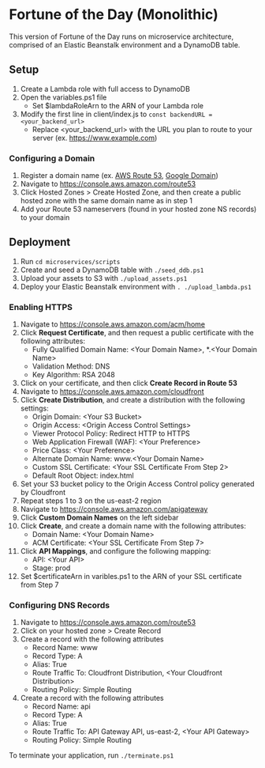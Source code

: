 # Fortune of the Day (Monolithic)
This version of Fortune of the Day runs on microservice architecture, comprised of an Elastic Beanstalk environment and a DynamoDB table.


## Setup
1. Create a Lambda role with full access to DynamoDB
2. Open the variables.ps1 file
   - Set $lambdaRoleArn to the ARN of your Lambda role
3. Modify the first line in client/index.js to `const backendURL = <your_backend_url>`
   - Replace <your_backend_url> with the URL you plan to route to your server (ex. https://www.example.com)

### Configuring a Domain
1. Register a domain name (ex. [AWS Route 53](https://docs.aws.amazon.com/Route53/latest/DeveloperGuide/domain-register.html), [Google Domain](https://domains.google/))
2. Navigate to https://console.aws.amazon.com/route53
3. Click Hosted Zones > Create Hosted Zone, and then create a public hosted zone with the same domain name as in step 1
4. Add your Route 53 nameservers (found in your hosted zone NS records) to your domain


## Deployment
1. Run `cd microservices/scripts`
2. Create and seed a DynamoDB table with `./seed_ddb.ps1`
3. Upload your assets to S3 with `./upload_assets.ps1`
4. Deploy your Elastic Beanstalk environment with `. ./upload_lambda.ps1`

### Enabling HTTPS
1. Navigate to https://console.aws.amazon.com/acm/home
2. Click **Request Certificate**, and then request a public certificate with the following attributes:
   - Fully Qualified Domain Name: \<Your Domain Name\>, *.\<Your Domain Name\>
   - Validation Method: DNS
   - Key Algorithm: RSA 2048
3. Click on your certificate, and then click **Create Record in Route 53**
4. Navigate to https://console.aws.amazon.com/cloudfront
5. Click **Create Distribution**, and create a distribution with the following settings:
   - Origin Domain: \<Your S3 Bucket\>
   - Origin Access: \<Origin Access Control Settings\>
   - Viewer Protocol Policy: Redirect HTTP to HTTPS
   - Web Application Firewall (WAF): \<Your Preference\>
   - Price Class: \<Your Preference\>
   - Alternate Domain Name: www.\<Your Domain Name\>
   - Custom SSL Certificate: \<Your SSL Certificate From Step 2\>
   - Default Root Object: index.html
6. Set your S3 bucket policy to the Origin Access Control policy generated by Cloudfront
7. Repeat steps 1 to 3 on the us-east-2 region
8. Navigate to https://console.aws.amazon.com/apigateway
9. Click **Custom Domain Names** on the left sidebar
10. Click **Create**, and create a domain name with the following attributes:
    - Domain Name: \<Your Domain Name\>
    - ACM Certificate: \<Your SSL Certificate From Step 7\>
11. Click **API Mappings**, and configure the following mapping:
    - API: \<Your API\>
    - Stage: prod
12. Set $certificateArn in varibles.ps1 to the ARN of your SSL certificate from Step 7

### Configuring DNS Records
1. Navigate to https://console.aws.amazon.com/route53
2. Click on your hosted zone > Create Record
3. Create a record with the following attributes
    - Record Name: www
    - Record Type: A
    - Alias: True
    - Route Traffic To: Cloudfront Distribution, \<Your Cloudfront Distribution\>
    - Routing Policy: Simple Routing
4. Create a record with the following attributes
    - Record Name: api
    - Record Type: A
    - Alias: True
    - Route Traffic To: API Gateway API, us-east-2, \<Your API Gateway\>
    - Routing Policy: Simple Routing

To terminate your application, run `./terminate.ps1`